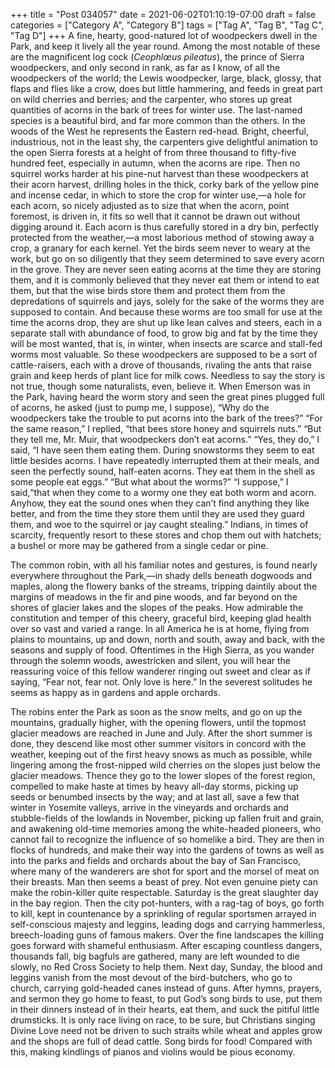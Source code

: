 +++
title = "Post 034057"
date = 2021-06-02T01:10:19-07:00
draft = false
categories = ["Category A", "Category B"]
tags = ["Tag A", "Tag B", "Tag C", "Tag D"]
+++
A fine, hearty, good-natured lot of woodpeckers dwell in the Park, and keep it lively all the year round. Among the most notable of these are the magnificent log cock (_Ceophlœus pileatus_), the prince of Sierra woodpeckers, and only second in rank, as far as I know, of all the woodpeckers of the world; the Lewis woodpecker, large, black, glossy, that flaps and flies like a crow, does but little hammering, and feeds in great part on wild cherries and berries; and the carpenter, who stores up great quantities of acorns in the bark of trees for winter use. The last-named species is a beautiful bird, and far more common than the others. In the woods of the West he represents the Eastern red-head. Bright, cheerful, industrious, not in the least shy, the carpenters give delightful animation to the open Sierra forests at a height of from three thousand to fifty-five hundred feet, especially in autumn, when the acorns are ripe. Then no squirrel works harder at his pine-nut harvest than these woodpeckers at their acorn harvest, drilling holes in the thick, corky bark of the yellow pine and incense cedar, in which to store the crop for winter use,—a hole for each acorn, so nicely adjusted as to size that when the acorn, point foremost, is driven in, it fits so well that it cannot be drawn out without digging around it. Each acorn is thus carefully stored in a dry bin, perfectly protected from the weather,—a most laborious method of stowing away a crop, a granary for each kernel. Yet the birds seem never to weary at the work, but go on so diligently that they seem determined to save every acorn in the grove. They are never seen eating acorns at the time they are storing them, and it is commonly believed that they never eat them or intend to eat them, but that the wise birds store them and protect them from the depredations of squirrels and jays, solely for the sake of the worms they are supposed to contain. And because these worms are too small for use at the time the acorns drop, they are shut up like lean calves and steers, each in a separate stall with abundance of food, to grow big and fat by the time they will be most wanted, that is, in winter, when insects are scarce and stall-fed worms most valuable. So these woodpeckers are supposed to be a sort of cattle-raisers, each with a drove of thousands, rivaling the ants that raise grain and keep herds of plant lice for milk cows. Needless to say the story is not true, though some naturalists, even, believe it. When Emerson was in the Park, having heard the worm story and seen the great pines plugged full of acorns, he asked (just to pump me, I suppose), “Why do the woodpeckers take the trouble to put acorns into the bark of the trees?” “For the same reason,” I replied, “that bees store honey and squirrels nuts.” “But they tell me, Mr. Muir, that woodpeckers don’t eat acorns.” “Yes, they do,” I said, “I have seen them eating them. During snowstorms they seem to eat little besides acorns. I have repeatedly interrupted them at their meals, and seen the perfectly sound, half-eaten acorns. They eat them in the shell as some people eat eggs.” “But what about the worms?” “I suppose,” I said,“that when they come to a wormy one they eat both worm and acorn. Anyhow, they eat the sound ones when they can’t find anything they like better, and from the time they store them until they are used they guard them, and woe to the squirrel or jay caught stealing.” Indians, in times of scarcity, frequently resort to these stores and chop them out with hatchets; a bushel or more may be gathered from a single cedar or pine.

The common robin, with all his familiar notes and gestures, is found nearly everywhere throughout the Park,—in shady dells beneath dogwoods and maples, along the flowery banks of the streams, tripping daintily about the margins of meadows in the fir and pine woods, and far beyond on the shores of glacier lakes and the slopes of the peaks. How admirable the constitution and temper of this cheery, graceful bird, keeping glad health over so vast and varied a range. In all America he is at home, flying from plains to mountains, up and down, north and south, away and back, with the seasons and supply of food. Oftentimes in the High Sierra, as you wander through the solemn woods, awestricken and silent, you will hear the reassuring voice of this fellow wanderer ringing out sweet and clear as if saying, “Fear not, fear not. Only love is here.” In the severest solitudes he seems as happy as in gardens and apple orchards.

The robins enter the Park as soon as the snow melts, and go on up the mountains, gradually higher, with the opening flowers, until the topmost glacier meadows are reached in June and July. After the short summer is done, they descend like most other summer visitors in concord with the weather, keeping out of the first heavy snows as much as possible, while lingering among the frost-nipped wild cherries on the slopes just below the glacier meadows. Thence they go to the lower slopes of the forest region, compelled to make haste at times by heavy all-day storms, picking up seeds or benumbed insects by the way; and at last all, save a few that winter in Yosemite valleys, arrive in the vineyards and orchards and stubble-fields of the lowlands in November, picking up fallen fruit and grain, and awakening old-time memories among the white-headed pioneers, who cannot fail to recognize the influence of so homelike a bird. They are then in flocks of hundreds, and make their way into the gardens of towns as well as into the parks and fields and orchards about the bay of San Francisco, where many of the wanderers are shot for sport and the morsel of meat on their breasts. Man then seems a beast of prey. Not even genuine piety can make the robin-killer quite respectable. Saturday is the great slaughter day in the bay region. Then the city pot-hunters, with a rag-tag of boys, go forth to kill, kept in countenance by a sprinkling of regular sportsmen arrayed in self-conscious majesty and leggins, leading dogs and carrying hammerless, breech-loading guns of famous makers. Over the fine landscapes the killing goes forward with shameful enthusiasm. After escaping countless dangers, thousands fall, big bagfuls are gathered, many are left wounded to die slowly, no Red Cross Society to help them. Next day, Sunday, the blood and leggins vanish from the most devout of the bird-butchers, who go to church, carrying gold-headed canes instead of guns. After hymns, prayers, and sermon they go home to feast, to put God’s song birds to use, put them in their dinners instead of in their hearts, eat them, and suck the pitiful little drumsticks. It is only race living on race, to be sure, but Christians singing Divine Love need not be driven to such straits while wheat and apples grow and the shops are full of dead cattle. Song birds for food! Compared with this, making kindlings of pianos and violins would be pious economy.
